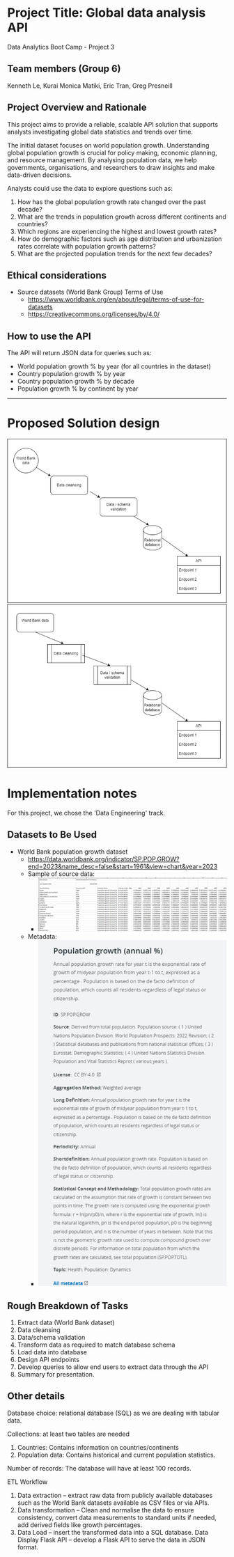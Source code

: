 # Project Title: Global data analysis API
Data Analytics Boot Camp - Project 3


## Team members (Group 6)
Kenneth Le, Kurai Monica Matiki, Eric Tran, Greg Presneill

## Project Overview and Rationale
This project aims to provide a reliable, scalable API solution that supports analysts investigating global data statistics and trends over time.

The initial dataset focuses on world population growth. Understanding global population growth is crucial for policy making, economic planning, and resource management. By analysing population data, we help governments, organisations, and researchers to draw insights and make data-driven decisions.

Analysts could use the data to explore questions such as:
1. How has the global population growth rate changed over the past decade?
2. What are the trends in population growth across different continents and countries?
3. Which regions are experiencing the highest and lowest growth rates?
4. How do demographic factors such as age distribution and urbanization rates correlate with population growth patterns?
5. What are the projected population trends for the next few decades?

## Ethical considerations

- Source datasets (World Bank Group) Terms of Use
    - https://www.worldbank.org/en/about/legal/terms-of-use-for-datasets
    - https://creativecommons.org/licenses/by/4.0/

## How to use the API

The API will return JSON data for queries such as:
- World population growth % by year (for all countries in the dataset)
- Country population growth % by year
- Country population growth % by decade
- Population growth % by continent by year

---

# Proposed Solution design

![System Design initial sketch](SystemDesignSketch_v3.png)
![alt text](SystemDesignSketch_v2.png)
# Implementation notes

For this project, we chose the 'Data Engineering' track.

## Datasets to Be Used
- World Bank population growth dataset
    - https://data.worldbank.org/indicator/SP.POP.GROW?end=2023&name_desc=false&start=1961&view=chart&year=2023
    - Sample of source data:
        - ![A sample of the source data](SampleSourceData.png)
    - Metadata:
        - ![Metadata about the population growth source data](Metadata_PopulationGrowth.png)

## Rough Breakdown of Tasks
1. Extract data (World Bank dataset)
1. Data cleansing
1. Data/schema validation
1. Transform data as required to match database schema
1. Load data into database
1. Design API endpoints
1. Develop queries to allow end users to extract data through the API
1. Summary for presentation.

## Other details
Database choice: relational database (SQL) as we are dealing with tabular data.

Collections: at least two tables are needed
1. Countries: Contains information on countries/continents
2. Population data: Contains historical and current population statistics.

Number of records: The database will have at least 100 records.

ETL Workflow
1. Data extraction – extract raw data from publicly available databases
such as the World Bank datasets available as CSV files or via APIs.
2. Data transformation – Clean and normalise the data to ensure
consistency, convert data measurements to standard units if
needed, add derived fields like growth percentages.
3. Data Load – insert the transformed data into a SQL database.
Data Display
Flask API – develop a Flask API to serve the data in JSON format.
